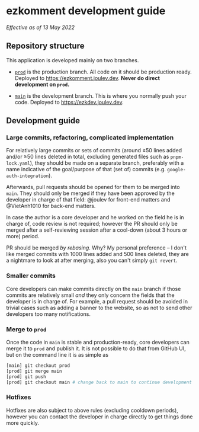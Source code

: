 # ezkomment development guide

_Effective as of 13 May 2022_

## Repository structure

This application is developed mainly on two branches.

- [`prod`](https://github.com/joulev/ezkomment/tree/prod) is the production branch. All code on it should be production ready. Deployed to https://ezkomment.joulev.dev. **Never do direct development on `prod`.**

- [`main`](https://github.com/joulev/ezkomment/tree/main) is the development branch. This is where you normally push your code. Deployed to https://ezkdev.joulev.dev.

## Development guide

### Large commits, refactoring, complicated implementation

For relatively large commits or sets of commits (around &ge;50 lines added and/or &ge;50 lines deleted in total, excluding generated files such as `pnpm-lock.yaml`), they should be made on a separate branch, preferably with a name indicative of the goal/purpose of that (set of) commits (e.g. `google-auth-integration`).

Afterwards, pull requests should be opened for them to be merged into `main`. They should only be merged if they have been approved by the developer in charge of that field: @joulev for front-end matters and @VietAnh1010 for back-end matters.

In case the author is a core developer and he worked on the field he is in charge of, code review is not required; however the PR should only be merged after a self-reviewing session after a cool-down (about 3 hours or more) period.

PR should be merged _by rebasing_. Why? My personal preference &ndash; I don't like merged commits with 1000 lines added and 500 lines deleted, they are a nightmare to look at after merging, also you can't simply `git revert`.

### Smaller commits

Core developers can make commits directly on the `main` branch if those commits are relatively small _and_ they only concern the fields that the developer is in charge of. For example, a pull request should be avoided in trivial cases such as adding a banner to the website, so as not to send other developers too many notifications.

### Merge to `prod`

Once the code in `main` is stable and production-ready, core developers can merge it to `prod` and publish it. It is not possible to do that from GitHub UI, but on the command line it is as simple as

```sh
[main] git checkout prod
[prod] git merge main
[prod] git push
[prod] git checkout main # change back to main to continue development
```

### Hotfixes

Hotfixes are also subject to above rules (excluding cooldown periods), however you can contact the developer in charge directly to get things done more quickly.
